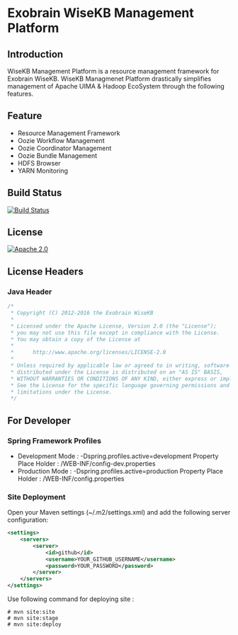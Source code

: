 # Exobrain WiseKB Management Platform

## Introduction

WiseKB Management Platform is a resource management framework for Exobrain WiseKB.
WiseKB Managmenet Platform drastically simplifies management of Apache UIMA & Hadoop EcoSystem through the following features.

## Feature

* Resource Management Framework
* Oozie Workflow Management
* Oozie Coordinator Management
* Oozie Bundle Management
* HDFS Browser
* YARN Monitoring

## Build Status

[![Build Status](https://api.travis-ci.org/EXEM-OSS/flamingo.svg?branch=master)](https://travis-ci.org/exobrain-wisekb/wisekb-management-platform)

## License

[![Apache 2.0](https://img.shields.io/badge/License-Apache%202.0-brightgreen.svg)](LICENSE)

## License Headers

### Java Header

```java
/*
 * Copyright (C) 2012-2016 the Exobrain WiseKB
 *
 * Licensed under the Apache License, Version 2.0 (the "License");
 * you may not use this file except in compliance with the License.
 * You may obtain a copy of the License at
 *
 *      http://www.apache.org/licenses/LICENSE-2.0
 *
 * Unless required by applicable law or agreed to in writing, software
 * distributed under the License is distributed on an "AS IS" BASIS,
 * WITHOUT WARRANTIES OR CONDITIONS OF ANY KIND, either express or implied.
 * See the License for the specific language governing permissions and
 * limitations under the License.
 */
```

## For Developer

### Spring Framework Profiles

* Development Mode : -Dspring.profiles.active=development
  Property Place Holder : /WEB-INF/config-dev.properties
* Production Mode : -Dspring.profiles.active=production
  Property Place Holder : /WEB-INF/config.properties

### Site Deployment

Open your Maven settings (~/.m2/settings.xml) and add the following server configuration:

```xml
<settings>
    <servers>
        <server>
            <id>github</id>
            <username>YOUR_GITHUB_USERNAME</username>
            <password>YOUR_PASSWORD</password>
        </server>
    </servers>
</settings>
```

Use following command for deploying site :

```
# mvn site:site
# mvn site:stage
# mvn site:deploy
```
